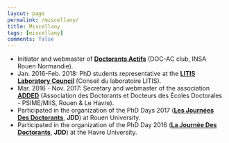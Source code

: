 ```yaml
---
layout: page
permalink: /miscellany/
title: Miscellany
tags: [miscellany]
comments: false
---
```

* Initiator and webmaster of [**Doctorants Actifs**](https://doctorants-actifs.github.io/index-en/) (DOC-AC club, INSA Rouen Normandie).
* Jan. 2016-Feb. 2018: PhD students representative at the [**LITIS Laboratory Council**](http://www.litislab.eu/) (Conseil du
  laboratoire LITIS).
* Mar. 2016 - Nov. 2017: Secretary and webmaster of the association [**ADDED**](https://asso-added.github.io/index-en/) (Association des Doctorants et Docteurs des
  Écoles Doctorales - PSIME/MIIS, Rouen & Le Havre).
* Participated in the organization of the PhD Days 2017 ([**Les Journées Des Doctorants**](https://asso-added.github.io/jdd2017-en/),
  **JDD**) at Rouen University.
* Participated in the organization of the PhD Day 2016 ([**La Journée Des Doctorants**](https://sites.google.com/site/jddspmii2016/),
  **JDD**) at the Havre University.
